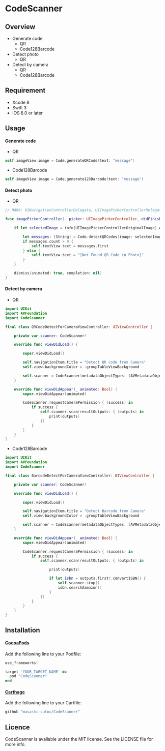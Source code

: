 CodeScanner
====

## Overview
- Generate code
  - QR
  - Code128Barcode
- Detect photo
  - QR
- Detect by camera
  - QR
  - Code128Barcode

## Requirement
- Xcode 8
- Swift 3
- iOS 8.0 or later

## Usage
#### Generate code
- QR
```Swift
self.imageView.image = Code.generateQRCode(text: "message")
```

- Code128Barcode
```Swift
self.imageView.image = Code.generate128Barcode(text: "message")
```

#### Detect photo
- QR
```Swift
// MARK: UINavigationControllerDelegate, UIImagePickerControllerDelegate

func imagePickerController(_ picker: UIImagePickerController, didFinishPickingMediaWithInfo info: [String : Any]) {

    if let selectedImage = info[UIImagePickerControllerOriginalImage] as? UIImage {

        let messages: [String] = Code.detectQRCodes(image: selectedImage)
        if messages.count > 0 {
            self.textView.text = messages.first
        } else {
            self.textView.text = "[Not Found QR Code in Photo]"
        }
    }

    dismiss(animated: true, completion: nil)
}
```

#### Detect by camera
- QR
```Swift
import UIKit
import AVFoundation
import CodeScanner

final class QRCodeDetectForCameraViewController: UIViewController {

    private var scanner: CodeScanner!

    override func viewDidLoad() {

        super.viewDidLoad()

        self.navigationItem.title = "Detect QR code from Camera"
        self.view.backgroundColor = .groupTableViewBackground

        self.scanner = CodeScanner(metadataObjectTypes: [AVMetadataObjectTypeQRCode], preview: self.view)
    }

    override func viewDidAppear(_ animated: Bool) {
        super.viewDidAppear(animated)

        CodeScanner.requestCameraPermission { (success) in
            if success {
                self.scanner.scan(resultOutputs: { (outputs) in
                    print(outputs)
                })
            }
        }
    }
}
```

- Code128Barcode
```Swift
import UIKit
import AVFoundation
import CodeScanner

final class BarcodeDetectForCameraViewController: UIViewController {

    private var scanner: CodeScanner!

    override func viewDidLoad() {

        super.viewDidLoad()

        self.navigationItem.title = "Detect Barcode from Camera"
        self.view.backgroundColor = .groupTableViewBackground

        self.scanner = CodeScanner(metadataObjectTypes: [AVMetadataObjectTypeEAN8Code, AVMetadataObjectTypeEAN13Code, AVMetadataObjectTypeCode128Code], preview: self.view)
    }

    override func viewDidAppear(_ animated: Bool) {
        super.viewDidAppear(animated)

        CodeScanner.requestCameraPermission { (success) in
            if success {
                self.scanner.scan(resultOutputs: { (outputs) in

                    print(outputs)

                    if let isbn = outputs.first?.convartISBN() {
                        self.scanner.stop()
                        isbn.searchAamazon()
                    }
                })
            }
        }
    }
}
```

## Installation
#### [CocoaPods](https://cocoapods.org/)
Add the following line to your Podfile:
```ruby
use_frameworks!

target 'YOUR_TARGET_NAME' do
  pod "CodeScanner"
end
```

#### [Carthage](https://github.com/Carthage/Carthage)
Add the following line to your Cartfile:
```ruby
github "masashi-sutou/CodeScanner"
```

## Licence
CodeScanner is available under the MIT license. See the LICENSE file for more info.
